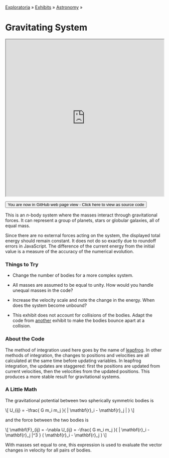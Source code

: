 [Exploratoria]( http://exploratoria.github.io ) &raquo; [Exhibits]( http://exploratoria.github.io/exhibits/ ) &raquo;
[Astronomy]( http://exploratoria.github.io/exhibits/astronomy/ ) &raquo;

# Gravitating System

<iframe src=http://exploratoria.github.io/lib/code-edit-view/code-edit-view.html#http://exploratoria.github.io/exhibits/astronomy/gravitating-system/gravitating-system.html width=100% height=500px></iframe>

<span style="display: none">_View as a web page to see the content of this iframe_</span>

<span style="display: none"> [You are now in GitHub source code view - Click here to view as a web page]( http://exploratoria.github.io/exhibits/astronomy/gravitating-system/index.html 'View file as a web page' ) </span>
<input type=button value="You are now in GitHub web page view - Click here to view as source code" onclick="window.location.href='https://github.com/exploratoria/exploratoria.github.io/tree/master/exhibits/astronomy/gravitating-system/'" />

This is an <i>n</i>-body system where the masses interact through gravitational forces. It can represent a group of planets, stars or globular galaxies, all of equal mass.

Since there are no external forces acting on the system, the displayed total energy should remain constant. It does not do so exactly due to roundoff errors in JavaScript. The difference of the current energy from the initial value is a measure of the accuracy of the numerical evolution.

### Things to Try

* Change the number of bodies for a more complex system.

* All masses are assumed to be equal to unity. How would you handle unequal masses in the code?

* Increase the velocity scale and note the change in the energy. When does the system become unbound?

* This exhibit does not account for collisions of the bodies. Adapt the code from [another](http://exploratoria.github.io/exhibits/mechanics/elastic-collisions-in-3d/) exhibit to make the bodies bounce apart at a collision.

### About the Code

The method of integration used here goes by the name of [leapfrog](https://en.wikipedia.org/wiki/Leapfrog_integration). In other methods of integration, the changes to positions and velocities are all calculated at the same time before updating variables. In leapfrog integration, the updates are staggered: first the positions are updated from current velocities, then the velocities from the updated positions. This produces a more stable result for gravitational systems.

### A Little Math

The gravitational potential between two spherically symmetric bodies is

\\[ U\_{ij} = -\frac{ G m\_i m\_j }{ | \mathbf{r}\_i - \mathbf{r}\_j | } \\]

and the force between the two bodies is

\\[ \mathbf{F}\_{ij} = -\nabla U\_{ij}
= -\frac{ G m\_i m\_j }{ | \mathbf{r}\_i - \mathbf{r}\_j |^3 } ( \mathbf{r}\_i - \mathbf{r}\_j ) \\]

With masses set equal to one, this expression is used to evaluate the vector changes in velocity for all pairs of bodies.
